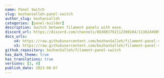 ```yaml
---
name: Panel Switch
slug: bezhansalleh-panel-switch
author_slug: bezhansalleh
categories: [panel-builder]
description: Switch between filament panels with ease.
discord_url: https://discord.com/channels/883083792112300104/1138244989495824495
docs_urls: 
    v4: https://raw.githubusercontent.com/bezhanSalleh/filament-panel-switch/2.x/README.md
    v3: https://raw.githubusercontent.com/bezhanSalleh/filament-panel-switch/1.x/README.md
github_repository: bezhanSalleh/filament-panel-switch
has_dark_theme: true
has_translations: true
versions: [3, 4]
publish_date: 2023-08-07
---
```

